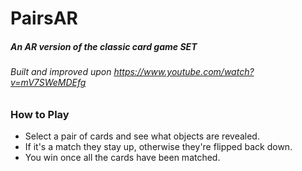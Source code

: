 # PairsAR
##### An AR version of the classic card game SET
###### Built and improved upon https://www.youtube.com/watch?v=mV7SWeMDEfg


### How to Play
- Select a pair of cards and see what objects are revealed.
- If it's a match they stay up, otherwise they're flipped back down.
- You win once all the cards have been matched.
